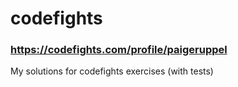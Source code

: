 # codefights

### https://codefights.com/profile/paigeruppel

My solutions for codefights exercises (with tests)  

